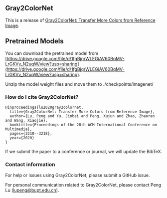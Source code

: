 ## Gray2ColorNet

This is a release of [Gray2ColorNet: Transfer More Colors from Reference Image](https://dl.acm.org/doi/10.1145/3394171.3413594).

## Pretrained Models

You can download the pretrained model from [https://drive.google.com/file/d/1fgBjqrWLEGiAV60BqMV-LrGKVv_N2uqW/view?usp=sharing](https://drive.google.com/file/d/1fgBjqrWLEGiAV60BqMV-LrGKVv_N2uqW/view?usp=sharing).

Unzip the model weight files and move them to ./checkpoints/imagenet/

### How do I cite Gray2ColorNet?
```
@inproceedings{lu2020gray2colornet,
  title={Gray2ColorNet: Transfer More Colors from Reference Image},
  author={Lu, Peng and Yu, Jinbei and Peng, Xujun and Zhao, Zhaoran and Wang, Xiaojie},
  booktitle={Proceedings of the 28th ACM International Conference on Multimedia},
  pages={3210--3218},
  year={2020}
}
```

If we submit the paper to a conference or journal, we will update the BibTeX.

### Contact information

For help or issues using Gray2ColorNet, please submit a GitHub issue.

For personal communication related to Gray2ColorNet, please contact Peng Lu (lupeng@bupt.edu.cn).
